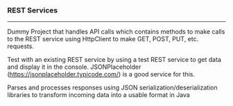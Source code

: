 ### REST Services

-------

Dummy Project that handles API calls which contains methods to make calls to the REST service using HttpClient to make
GET, POST, PUT, etc. requests.

Test with an existing REST service by using a test REST service to get data and display it in the console.
JSONPlaceholder (https://jsonplaceholder.typicode.com/) is a good service for this.

Parses and processes responses using JSON serialization/deserialization libraries to transform incoming data into a
usable format in Java
